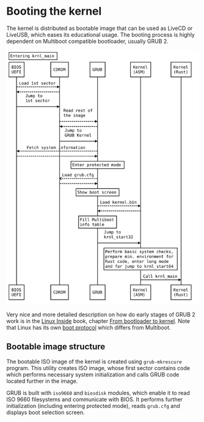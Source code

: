 # Booting the kernel

The kernel is distributed as bootable image that can be used as LiveCD or LiveUSB, which eases its educational usage. The booting process is highly dependent on Multiboot compatible bootloader, usually GRUB 2.

![](boot.svg)

Very nice and more detailed description on how do early stages of GRUB 2 work is in the [Linux Inside] book, chapter [From bootloader to kernel][li-boot]. Note that Linux has its own [boot protocol][linux-boot] which differs from Multiboot.

## Bootable image structure 

The bootable ISO image of the kernel is created using `grub-mkrescure` program. This utility creates ISO image, whose first sector contains code which performs necessary system initialization and calls GRUB code located further in the image.

GRUB is built with `iso9660` and `biosdisk` modules, which enable it to read ISO 9660 filesystems and communicate with BIOS. It performs further initialization (including entering protected mode), reads `grub.cfg` and displays boot selection screen.

[Linux Inside]: https://www.gitbook.com/book/0xax/linux-insides/details
[li-boot]: https://0xax.gitbooks.io/linux-insides/content/Booting/linux-bootstrap-1.html#bootloader
[linux-boot]: https://github.com/torvalds/linux/blob/16f73eb02d7e1765ccab3d2018e0bd98eb93d973/Documentation/x86/boot.txt
